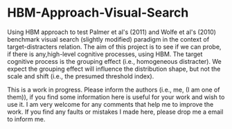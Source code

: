 HBM-Approach-Visual-Search
==========================

Using HBM approach to test Palmer et al's (2011) and Wolfe et al's (2010) benchmark visual search (slightly modified) 
paradigm in the context of target-distracters relation. The aim of this project is to see if we can probe, if there is 
any,high-level cognitive processes, using HBM.  The target cognitive process is the grouping effect (i.e., homogeneous 
distracter).  We expect the grouping effect will influence the distribution shape, but not the scale and shift 
(i.e., the presumed threshold index).    

This is a work in progress. Please inform the authors (i.e., me, (I am one of them)), if you find some information here 
is useful for your work and wish to use it.  I am very welcome for any comments that help me to improve the work. If you
find any faults or mistakes I made here, please drop me a email to inform me. 
